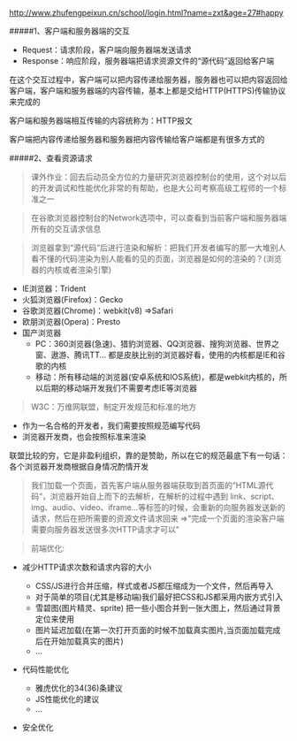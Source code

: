 http://www.zhufengpeixun.cn/school/login.html?name=zxt&age=27#happy

#####1、客户端和服务器端的交互
- Request：请求阶段，客户端向服务器端发送请求
- Response：响应阶段，服务器端把请求资源文件的“源代码”返回给客户端

在这个交互过程中，客户端可以把内容传递给服务器，服务器也可以把内容返回给客户端，客户端和服务器端的内容传输，基本上都是交给HTTP(HTTPS)传输协议来完成的

客户端和服务器端相互传输的内容统称为：HTTP报文

客户端把内容传递给服务器和服务器把内容传输给客户端都是有很多方式的


#####2、查看资源请求
> 课外作业：回去后动员全方位的力量研究浏览器控制台的使用，这个对以后的开发调试和性能优化非常的有帮助，也是大公司考察高级工程师的一个标准之一

> 在谷歌浏览器控制台的Network选项中，可以查看到当前客户端和服务器端所有的交互请求信息

> 浏览器拿到“源代码”后进行渲染和解析：把我们开发者编写的那一大堆别人看不懂的代码渲染为别人能看的见的页面，浏览器是如何的渲染的？(浏览器的内核或者渲染引擎)
- IE浏览器：Trident
- 火狐浏览器(Firefox)：Gecko
- 谷歌浏览器(Chrome)：webkit(v8)  =>Safari
- 欧朋浏览器(Opera)：Presto
- 国产浏览器
  + PC：360浏览器(急速)、猎豹浏览器、QQ浏览器、搜狗浏览器、世界之窗、遨游、腾讯TT... 都是皮肤比别的浏览器好看，使用的内核都是IE和谷歌的内核
  + 移动：所有移动端的浏览器(安卓系统和IOS系统)，都是webkit内核的，所以后期的移动端开发我们不需要考虑IE等浏览器

> W3C：万维网联盟，制定开发规范和标准的地方
- 作为一名合格的开发者，我们需要按照规范编写代码
- 浏览器开发商，也会按照标准来渲染

联盟比较的穷，它是非盈利组织，靠的是赞助，所以在它的规范最底下有一句话：各个浏览器开发商根据自身情况酌情开发


> 我们加载一个页面，首先客户端从服务器端获取到首页面的“HTML源代码”，浏览器开始自上而下的去解析，在解析的过程中遇到 link、script、img、audio、video、iframe...等标签的时候，会重新的向服务器发送新的请求，然后在把所需要的资源文件请求回来 =>"完成一个页面的渲染客户端需要向服务器发送很多次HTTP请求才可以"

> 前端优化:
- 减少HTTP请求次数和请求内容的大小
    + CSS/JS进行合并压缩，样式或者JS都压缩成为一个文件，然后再导入
    + 对于简单的项目(尤其是移动端)我们最好把CSS和JS都采用内嵌方式引入
    + 雪碧图(图片精灵、sprite) 把一些小图合并到一张大图上，然后通过背景定位来使用
    + 图片延迟加载(在第一次打开页面的时候不加载真实图片,当页面加载完成后在开始加载真实的图片)
    + ...
  
- 代码性能优化
    + 雅虎优化的34(36)条建议
    + JS性能优化的建议
    + ...
  
- 安全优化  